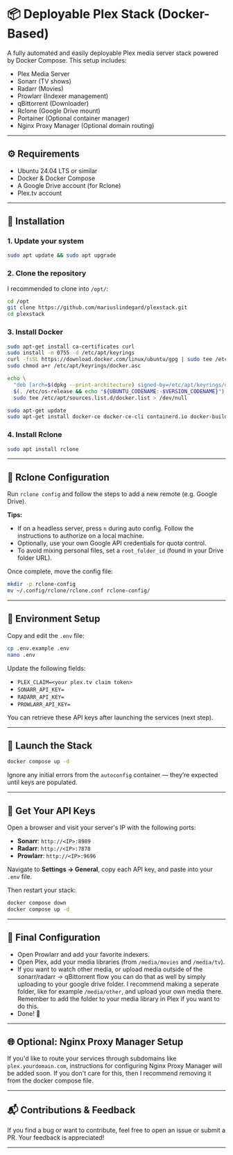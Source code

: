 # 📦 Deployable Plex Stack (Docker-Based)

A fully automated and easily deployable Plex media server stack powered by Docker Compose. This setup includes:

- Plex Media Server
- Sonarr (TV shows)
- Radarr (Movies)
- Prowlarr (Indexer management)
- qBittorrent (Downloader)
- Rclone (Google Drive mount)
- Portainer (Optional container manager)
- Nginx Proxy Manager (Optional domain routing)

---

## ⚙️ Requirements

- Ubuntu 24.04 LTS or similar
- Docker & Docker Compose
- A Google Drive account (for Rclone)
- Plex.tv account

---

## 🚀 Installation

### 1. Update your system

```bash
sudo apt update && sudo apt upgrade
```

### 2. Clone the repository

I recommended to clone into `/opt/`:

```bash
cd /opt
git clone https://github.com/mariuslindegard/plexstack.git
cd plexstack
```

### 3. Install Docker

```bash
sudo apt-get install ca-certificates curl
sudo install -m 0755 -d /etc/apt/keyrings
curl -fsSL https://download.docker.com/linux/ubuntu/gpg | sudo tee /etc/apt/keyrings/docker.asc > /dev/null
sudo chmod a+r /etc/apt/keyrings/docker.asc

echo \
  "deb [arch=$(dpkg --print-architecture) signed-by=/etc/apt/keyrings/docker.asc] https://download.docker.com/linux/ubuntu \
  $(. /etc/os-release && echo "${UBUNTU_CODENAME:-$VERSION_CODENAME}") stable" | \
  sudo tee /etc/apt/sources.list.d/docker.list > /dev/null

sudo apt-get update
sudo apt-get install docker-ce docker-ce-cli containerd.io docker-buildx-plugin docker-compose-plugin
```

### 4. Install Rclone

```bash
sudo apt install rclone
```

---

## 🔗 Rclone Configuration

Run `rclone config` and follow the steps to add a new remote (e.g. Google Drive).

**Tips:**

- If on a headless server, press `n` during auto config. Follow the instructions to authorize on a local machine.
- Optionally, use your own Google API credentials for quota control.
- To avoid mixing personal files, set a `root_folder_id` (found in your Drive folder URL).

Once complete, move the config file:

```bash
mkdir -p rclone-config
mv ~/.config/rclone/rclone.conf rclone-config/
```

---

## 📄 Environment Setup

Copy and edit the `.env` file:

```bash
cp .env.example .env
nano .env
```

Update the following fields:

- `PLEX_CLAIM=<your plex.tv claim token>`
- `SONARR_API_KEY=`
- `RADARR_API_KEY=`
- `PROWLARR_API_KEY=`

You can retrieve these API keys after launching the services (next step).

---

## 🐳 Launch the Stack

```bash
docker compose up -d
```

Ignore any initial errors from the `autoconfig` container — they’re expected until keys are populated.

---

## 🔑 Get Your API Keys

Open a browser and visit your server's IP with the following ports:

- **Sonarr**: `http://<IP>:8989`
- **Radarr**: `http://<IP>:7878`
- **Prowlarr**: `http://<IP>:9696`

Navigate to **Settings → General**, copy each API key, and paste into your `.env` file.

Then restart your stack:

```bash
docker compose down
docker compose up -d
```

---

## 🧩 Final Configuration

- Open Prowlarr and add your favorite indexers.
- Open Plex, add your media libraries (from `/media/movies` and `/media/tv`).
- If you want to watch other media, or upload media outside of the sonarr/radarr -> qBittorrent flow you can do that as well by simply uploading to your google drive folder. I recommend making a seperate folder, like for example `/media/other`, and upload your own media there. Remember to add the folder to your media library in Plex if you want to do this.
- Done! 🎉

---

## 🌐 Optional: Nginx Proxy Manager Setup

If you'd like to route your services through subdomains like `plex.yourdomain.com`, instructions for configuring Nginx Proxy Manager will be added soon.
If you don't care for this, then I recommend removing it from the docker compose file.

---

## 📬 Contributions & Feedback

If you find a bug or want to contribute, feel free to open an issue or submit a PR. Your feedback is appreciated!

---
